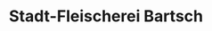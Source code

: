 ---
title: "Stadt-Fleischerei Bartsch"
url: /oldenburg/stadt-fleischerei-bartsch/
shop: Metzgerei
---